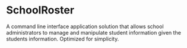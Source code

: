 # SchoolRoster
A command line interface application solution that allows school administrators to manage and manipulate student information given the students information. Optimized for simplicity.
